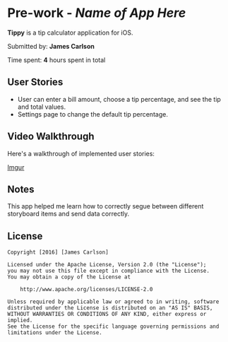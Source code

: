 
# Pre-work - *Name of App Here*

**Tippy** is a tip calculator application for iOS.

Submitted by: **James Carlson**

Time spent: **4** hours spent in total

## User Stories

*  User can enter a bill amount, choose a tip percentage, and see the tip and total values.
*  Settings page to change the default tip percentage.

## Video Walkthrough 

Here's a walkthrough of implemented user stories:

[Imgur](http://i.imgur.com/1W1sIoj.gifv)

## Notes

This app helped me learn how to correctly segue between different storyboard items and send data correctly.

## License

    Copyright [2016] [James Carlson]

    Licensed under the Apache License, Version 2.0 (the "License");
    you may not use this file except in compliance with the License.
    You may obtain a copy of the License at

        http://www.apache.org/licenses/LICENSE-2.0

    Unless required by applicable law or agreed to in writing, software
    distributed under the License is distributed on an "AS IS" BASIS,
    WITHOUT WARRANTIES OR CONDITIONS OF ANY KIND, either express or implied.
    See the License for the specific language governing permissions and
    limitations under the License.

